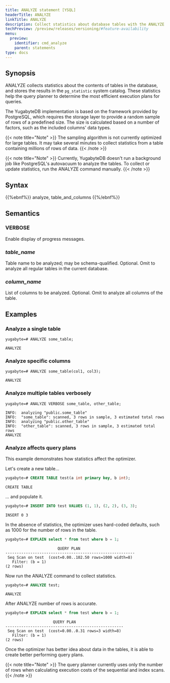 ```yaml
---
title: ANALYZE statement [YSQL]
headerTitle: ANALYZE
linkTitle: ANALYZE
description: Collect statistics about database tables with the ANALYZE statement.
techPreview: /preview/releases/versioning/#feature-availability
menu:
  preview:
    identifier: cmd_analyze
    parent: statements
type: docs
---
```


## Synopsis

ANALYZE collects statistics about the contents of tables in the database, and stores the results in the `pg_statistic` system catalog. These statistics help the query planner to determine the most efficient execution plans for queries.

The YugabyteDB implementation is based on the framework provided by PostgreSQL, which requires the storage layer to provide a random sample of rows of a predefined size. The size is calculated based on a number of factors, such as the included columns' data types.

{{< note title="Note" >}}
The sampling algorithm is not currently optimized for large tables. It may take several minutes to collect statistics from a table containing millions of rows of data.
{{< /note >}}

{{< note title="Note" >}}
Currently, YugabyteDB doesn't run a background job like PostgreSQL's autovacuum to analyze the tables.
To collect or update statistics, run the ANALYZE command manually.
{{< /note >}}

## Syntax

{{%ebnf%}}
  analyze,
  table_and_columns
{{%/ebnf%}}

## Semantics

### VERBOSE

Enable display of progress messages.

### *table_name*

Table name to be analyzed; may be schema-qualified. Optional. Omit to analyze all regular tables in the current database.

### *column_name*

List of columns to be analyzed. Optional. Omit to analyze all columns of the table.

## Examples

### Analyze a single table

```plpgsql
yugabyte=# ANALYZE some_table;
```

```output
ANALYZE
```

### Analyze specific columns

```plpgsql
yugabyte=# ANALYZE some_table(col1, col3);
```

```output
ANALYZE
```

### Analyze multiple tables verbosely

```plpgsql
yugabyte=# ANALYZE VERBOSE some_table, other_table;
```

```output
INFO:  analyzing "public.some_table"
INFO:  "some_table": scanned, 3 rows in sample, 3 estimated total rows
INFO:  analyzing "public.other_table"
INFO:  "other_table": scanned, 3 rows in sample, 3 estimated total rows
ANALYZE
```

### Analyze affects query plans

This example demonstrates how statistics affect the optimizer.

Let's create a new table...

```sql
yugabyte=# CREATE TABLE test(a int primary key, b int);
```

```output
CREATE TABLE
```

... and populate it.

```sql
yugabyte=# INSERT INTO test VALUES (1, 1), (2, 2), (3, 3);
```

```output
INSERT 0 3
```

In the absence of statistics, the optimizer uses hard-coded defaults, such as 1000 for the number of rows in the table.

```sql
yugabyte=# EXPLAIN select * from test where b = 1;
```

```output
                       QUERY PLAN
---------------------------------------------------------
 Seq Scan on test  (cost=0.00..102.50 rows=1000 width=8)
   Filter: (b = 1)
(2 rows)
```

Now run the ANALYZE command to collect statistics.

```sql
yugabyte=# ANALYZE test;
```

```output
ANALYZE
```

After ANALYZE number of rows is accurate.

```sql
yugabyte=# EXPLAIN select * from test where b = 1;
```

```output
                     QUERY PLAN
----------------------------------------------------
 Seq Scan on test  (cost=0.00..0.31 rows=3 width=8)
   Filter: (b = 1)
(2 rows)
```

Once the optimizer has better idea about data in the tables, it is able to create better performing query plans.

{{< note title="Note" >}}
The query planner currently uses only the number of rows when calculating execution costs of the sequential and index scans.
{{< /note >}}
